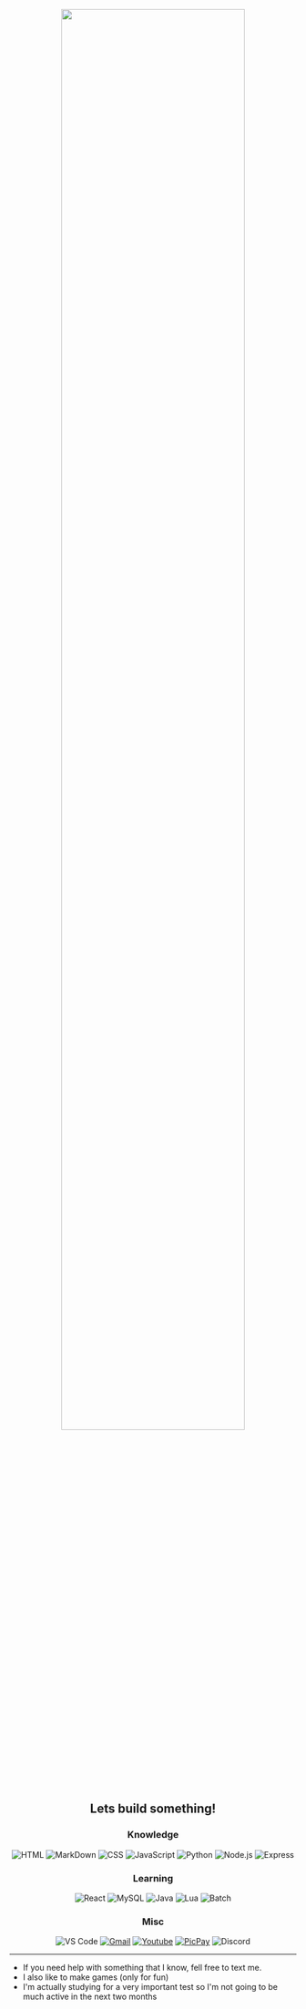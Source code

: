 <div align="center">
  
  [<img width="80%" src="https://media.tenor.com/4RHvCS5ixRgAAAAC/team-fortress2-engineer-tf2.gif">](https://app.picpay.com/user/alaanvv)  
  ## Lets build something!
  
  ### Knowledge
  ![HTML](https://img.shields.io/badge/html-%23323330?style=for-the-badge&logo=html5&logoColor=white)
  ![MarkDown](https://img.shields.io/badge/md-%23323330?style=for-the-badge&logo=markdown&logoColor=white)
  ![CSS](https://img.shields.io/badge/css-%23323330?style=for-the-badge&logo=css3&logoColor=white)
  ![JavaScript](https://img.shields.io/badge/js-%23323330?style=for-the-badge&logo=javascript&logoColor=white)
  ![Python](https://img.shields.io/badge/python-%23323330?style=for-the-badge&logo=python&logoColor=white)
  ![Node.js](https://img.shields.io/badge/Node.js-%23323330?style=for-the-badge&logo=nodedotjs&logoColor=white)
  ![Express](https://img.shields.io/badge/Express-%23323330?style=for-the-badge&logo=express&logoColor=white)
  
  ### Learning
  ![React](https://img.shields.io/badge/React-%23323330?style=for-the-badge&logo=react&logoColor=white)
  ![MySQL](https://img.shields.io/badge/MySql-%23323330?style=for-the-badge&logo=mysql&logoColor=white)
  ![Java](https://img.shields.io/badge/Java-%23323330?style=for-the-badge&logo=java&logoColor=white)
  ![Lua](https://img.shields.io/badge/Lua-%23323330?style=for-the-badge&logo=lua&logoColor=white)
  ![Batch](https://img.shields.io/badge/Batch-%23323330?style=for-the-badge&logo=batch&logoColor=white)
  
  ### Misc
  ![VS Code](https://img.shields.io/badge/VSCode-%23323330?style=for-the-badge&logo=visualstudiocode&logoColor=white)
  [![Gmail](https://img.shields.io/badge/Gmail-%23323330?style=for-the-badge&logo=gmail&logoColor=white)](mailto:alanzerababaca@gmail.com")
  [![Youtube](https://img.shields.io/badge/YouTube-%23323330?style=for-the-badge&logo=youtube&logoColor=white)](https://youtube.com/@alaanvv)
  [![PicPay](https://img.shields.io/badge/picpay-%23323330?style=for-the-badge&logo=picpay&logoColor=white)](https://app.picpay.com/user/alaanvv)
  ![Discord](https://img.shields.io/badge/alaanvv_5148-%23323330?style=for-the-badge&logo=discord&logoColor=white)

  ---

</div>
 
 - If you need help with something that I know, fell free to text me.
 - I also like to make games (only for fun)
 - I'm actually studying for a very important test so I'm not going to be much active in the next two months
